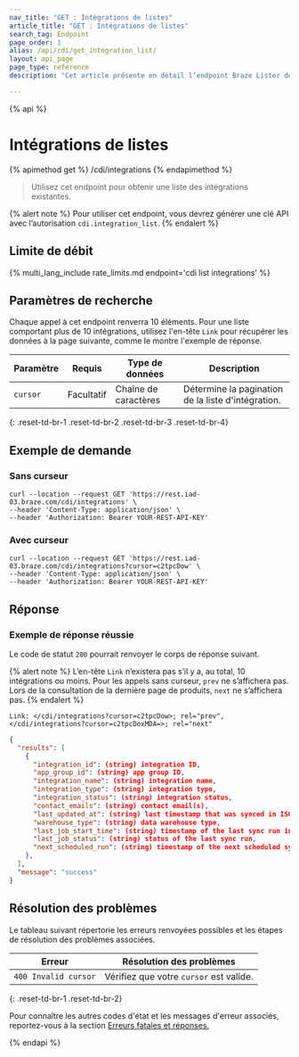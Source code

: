 ```yaml
---
nav_title: "GET : Intégrations de listes"
article_title: "GET : Intégrations de listes"
search_tag: Endpoint
page_order: 1
alias: /api/cdi/get_integration_list/
layout: api_page
page_type: reference
description: "Cet article présente en détail l’endpoint Braze Lister des intégrations."

---
```

{% api %}
# Intégrations de listes
{% apimethod get %}
/cdi/integrations
{% endapimethod %}

> Utilisez cet endpoint pour obtenir une liste des intégrations existantes.


{% alert note %}
Pour utiliser cet endpoint, vous devrez générer une clé API avec l’autorisation `cdi.integration_list`.
{% endalert %}

## Limite de débit

{% multi_lang_include rate_limits.md endpoint='cdi list integrations' %}

## Paramètres de recherche

Chaque appel à cet endpoint renverra 10 éléments. Pour une liste comportant plus de 10 intégrations, utilisez l'en-tête `Link` pour récupérer les données à la page suivante, comme le montre l'exemple de réponse.

| Paramètre | Requis | Type de données | Description |
|---|---|---|---|
| `cursor` | Facultatif | Chaîne de caractères | Détermine la pagination de la liste d'intégration. |
{: .reset-td-br-1 .reset-td-br-2 .reset-td-br-3 .reset-td-br-4}

## Exemple de demande

### Sans curseur

```
curl --location --request GET 'https://rest.iad-03.braze.com/cdi/integrations' \
--header 'Content-Type: application/json' \
--header 'Authorization: Bearer YOUR-REST-API-KEY'
```

### Avec curseur

```
curl --location --request GET 'https://rest.iad-03.braze.com/cdi/integrations?cursor=c2tpcDow' \
--header 'Content-Type: application/json' \
--header 'Authorization: Bearer YOUR-REST-API-KEY'
```

## Réponse

### Exemple de réponse réussie

Le code de statut `200` pourrait renvoyer le corps de réponse suivant.

{% alert note %}
L’en-tête `Link` n’existera pas s’il y a, au total, 10 intégrations ou moins. Pour les appels sans curseur, `prev` ne s’affichera pas. Lors de la consultation de la dernière page de produits, `next` ne s’affichera pas.
{% endalert %}

```
Link: </cdi/integrations?cursor=c2tpcDow>; rel="prev",</cdi/integrations?cursor=c2tpcDoxMDA=>; rel="next"
```

```json
{
  "results": [
    {
      "integration_id": (string) integration ID,
      "app_group_id": (string) app group ID,
      "integration_name": (string) integration name,
      "integration_type": (string) integration type,
      "integration_status": (string) integration status,
      "contact_emails": (string) contact email(s),
      "last_updated_at": (string) last timestamp that was synced in ISO 8601,
      "warehouse_type": (string) data warehouse type,
      "last_job_start_time": (string) timestamp of the last sync run in ISO 8601,
      "last_job_status": (string) status of the last sync run,
      "next_scheduled_run": (string) timestamp of the next scheduled sync in ISO 8601,
    },
  ],
  "message": "success"
}
```

## Résolution des problèmes

Le tableau suivant répertorie les erreurs renvoyées possibles et les étapes de résolution des problèmes associées.

| Erreur | Résolution des problèmes |
| --- | --- |
| `400 Invalid cursor` | Vérifiez que votre `cursor` est valide. |
{: .reset-td-br-1 .reset-td-br-2}

Pour connaître les autres codes d'état et les messages d'erreur associés, reportez-vous à la section [Erreurs fatales et réponses.]({{site.baseurl}}/api/errors/#fatal-errors)

{% endapi %}
